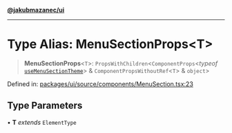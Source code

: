 [**@jakubmazanec/ui**](../README.md)

---

# Type Alias: MenuSectionProps\<T\>

> **MenuSectionProps**\<`T`\>: `PropsWithChildren`\<`ComponentProps`\<_typeof_
> [`useMenuSectionTheme`](../functions/useMenuSectionTheme.md)\> & `ComponentPropsWithoutRef`\<`T`\>
> & `object`\>

Defined in:
[packages/ui/source/components/MenuSection.tsx:23](https://github.com/jakubmazanec/tools/blob/797379ce98752dc838b82c8398e04d90c58ce9e7/packages/ui/source/components/MenuSection.tsx#L23)

## Type Parameters

• **T** _extends_ `ElementType`

